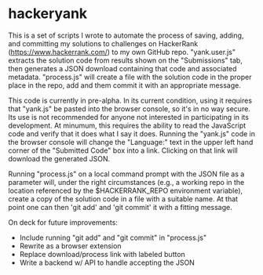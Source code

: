 # hackeryank

This is a set of scripts I wrote to automate the process of saving, adding, and committing my solutions to  challenges on HackerRank (https://www.hackerrank.com/) to my own GitHub repo. "yank.user.js" extracts the solution code from results shown on the "Submissions" tab, then generates a JSON download containing that code and associated metadata. "process.js" will create a file with the solution code in the proper place in the repo, add and them commit it with an appropriate message.

This code is currently in pre-alpha. In its current condition, using it requires that "yank.js" be pasted into the browser console, so it's in no way secure. Its use is not recommended for anyone not interested in participating in its development. At minumum, this requires the ability to read the JavaScript code and verify that it does what I say it does. Running the "yank.js" code in the browser console will change the "Language:" text in the upper left hand corner of the "Submitted Code" box into a link. Clicking on that link will download the generated JSON. 

Running "process.js" on a local command prompt with the JSON file as a parameter will, under the right circumstances (e.g., a working repo in the location referenced by the $HACKERRANK_REPO environment variable), create a copy of the solution code in a file with a suitable name. At that point one can then 'git add' and 'git commit' it with a fitting message.

On deck for future improvements:

* Include running "git add" and "git commit" in "process.js"
* Rewrite as a browser extension
* Replace download/process link with labeled button
* Write a backend w/ API to handle accepting the JSON



